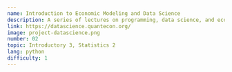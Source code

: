```yaml
---
name: Introduction to Economic Modeling and Data Science
description: A series of lectures on programming, data science, and economics.
link: https://datascience.quantecon.org/
image: project-datascience.png
number: 02
topic: Introductory 3, Statistics 2
lang: python
difficulty: 1
---
```

